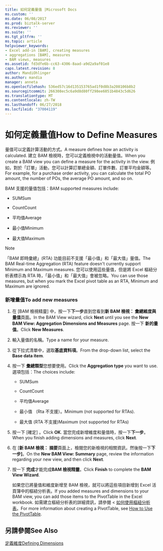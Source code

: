 ```yaml
---
title: 如何定義量值 |Microsoft Docs
ms.custom: ''
ms.date: 06/08/2017
ms.prod: biztalk-server
ms.reviewer: ''
ms.suite: ''
ms.tgt_pltfrm: ''
ms.topic: article
helpviewer_keywords:
- Excel add-in [BAM], creating measures
- aggregations [BAM], measures
- BAM views, measures
ms.assetid: fd3dfe6b-cc63-4306-8aad-a9d2a9af01e8
caps.latest.revision: 8
author: MandiOhlinger
ms.author: mandia
manager: anneta
ms.openlocfilehash: 536ed57c16d135153765ad1f0d8b3a208106b8b2
ms.sourcegitcommit: 266308ec5c6a9d8d80ff298ee6051b4843c5d626
ms.translationtype: MT
ms.contentlocale: zh-TW
ms.lasthandoff: 06/27/2018
ms.locfileid: "37004119"
---
```

# <a name="how-to-define-measures"></a><span data-ttu-id="93ab4-102">如何定義量值</span><span class="sxs-lookup"><span data-stu-id="93ab4-102">How to Define Measures</span></span>
<span data-ttu-id="93ab4-103">量值可以定義計算活動的方式。</span><span class="sxs-lookup"><span data-stu-id="93ab4-103">A measure defines how an activity is calculated.</span></span> <span data-ttu-id="93ab4-104">建立 BAM 檢視時，您可以定義檢視中的活動量值。</span><span class="sxs-lookup"><span data-stu-id="93ab4-104">When you create a BAM view you can define a measure for the activity in the view.</span></span> <span data-ttu-id="93ab4-105">例如，對於「訂單」活動，您可以計算訂單總金額、訂單件數、訂單平均金額等。</span><span class="sxs-lookup"><span data-stu-id="93ab4-105">For example, for a purchase order activity, you can calculate the total PO amount, the number of POs, the average PO amount, and so on.</span></span>  
  
 <span data-ttu-id="93ab4-106">BAM 支援的量值包括：</span><span class="sxs-lookup"><span data-stu-id="93ab4-106">BAM supported measures include:</span></span>  
  
-   <span data-ttu-id="93ab4-107">SUM</span><span class="sxs-lookup"><span data-stu-id="93ab4-107">Sum</span></span>  
  
-   <span data-ttu-id="93ab4-108">Count</span><span class="sxs-lookup"><span data-stu-id="93ab4-108">Count</span></span>  
  
-   <span data-ttu-id="93ab4-109">平均值</span><span class="sxs-lookup"><span data-stu-id="93ab4-109">Average</span></span>  
  
-   <span data-ttu-id="93ab4-110">最小值</span><span class="sxs-lookup"><span data-stu-id="93ab4-110">Minimum</span></span>  
  
-   <span data-ttu-id="93ab4-111">最大值</span><span class="sxs-lookup"><span data-stu-id="93ab4-111">Maximum</span></span>  
  
> [!NOTE]
>  <span data-ttu-id="93ab4-112">「BAM 即時彙總」(RTA) 功能目前不支援「最小值」和「最大值」量值。</span><span class="sxs-lookup"><span data-stu-id="93ab4-112">The BAM Real-time Aggregation (RTA) feature doesn't currently support Minimum and Maximum measures.</span></span> <span data-ttu-id="93ab4-113">您可以使用這些量值，但是將 Excel 樞紐分析表標示為 RTA 時，「最小值」和「最大值」會被忽略。</span><span class="sxs-lookup"><span data-stu-id="93ab4-113">You can use those measures, but when you mark the Excel pivot table as an RTA, Minimum and Maximum are ignored.</span></span>  
  
### <a name="to-add-new-measures"></a><span data-ttu-id="93ab4-114">新增量值</span><span class="sxs-lookup"><span data-stu-id="93ab4-114">To add new measures</span></span>  
  
1. <span data-ttu-id="93ab4-115">在 [BAM 檢視精靈] 中，按一下**下一步**直到您看到**新 BAM 檢視： 彙總維度與量值**頁面。</span><span class="sxs-lookup"><span data-stu-id="93ab4-115">In the BAM View wizard, click **Next** until you see the **New BAM View: Aggregation Dimensions and Measures** page.</span></span> <span data-ttu-id="93ab4-116">按一下 **新的量值**。</span><span class="sxs-lookup"><span data-stu-id="93ab4-116">Click **New Measures**.</span></span>  
  
2. <span data-ttu-id="93ab4-117">輸入量值的名稱。</span><span class="sxs-lookup"><span data-stu-id="93ab4-117">Type a name for your measure.</span></span>  
  
3. <span data-ttu-id="93ab4-118">從下拉式清單中，選取**基底資料項**。</span><span class="sxs-lookup"><span data-stu-id="93ab4-118">From the drop-down list, select the **Base data item**.</span></span>  
  
4. <span data-ttu-id="93ab4-119">按一下 **彙總類型**您想要使用。</span><span class="sxs-lookup"><span data-stu-id="93ab4-119">Click the **Aggregation type** you want to use.</span></span> <span data-ttu-id="93ab4-120">選項包括：</span><span class="sxs-lookup"><span data-stu-id="93ab4-120">The choices include:</span></span>  
  
   -   <span data-ttu-id="93ab4-121">SUM</span><span class="sxs-lookup"><span data-stu-id="93ab4-121">Sum</span></span>  
  
   -   <span data-ttu-id="93ab4-122">Count</span><span class="sxs-lookup"><span data-stu-id="93ab4-122">Count</span></span>  
  
   -   <span data-ttu-id="93ab4-123">平均值</span><span class="sxs-lookup"><span data-stu-id="93ab4-123">Average</span></span>  
  
   -   <span data-ttu-id="93ab4-124">最小值 （Rta 不支援）。</span><span class="sxs-lookup"><span data-stu-id="93ab4-124">Minimum (not supported for RTAs).</span></span>  
  
   -   <span data-ttu-id="93ab4-125">最大值 (RTA 不支援)</span><span class="sxs-lookup"><span data-stu-id="93ab4-125">Maximum (not supported for RTAs)</span></span>  
  
5. <span data-ttu-id="93ab4-126">按一下 [確定] 。</span><span class="sxs-lookup"><span data-stu-id="93ab4-126">Click **OK**.</span></span> <span data-ttu-id="93ab4-127">當您完成新增維度和量值時，按一下**下一步**。</span><span class="sxs-lookup"><span data-stu-id="93ab4-127">When you finish adding dimensions and measures, click **Next**.</span></span>  
  
6. <span data-ttu-id="93ab4-128">在 [**新 BAM 檢視： 摘要**頁面上，檢閱您的新檢視的相關資訊，然後按一下**下一步]**。</span><span class="sxs-lookup"><span data-stu-id="93ab4-128">On the **New BAM View: Summary** page, review the information regarding your new view, and then click **Next**.</span></span>  
  
7. <span data-ttu-id="93ab4-129">按一下 **完成**才能完成**BAM 檢視精靈**。</span><span class="sxs-lookup"><span data-stu-id="93ab4-129">Click **Finish** to complete the **BAM View Wizard**.</span></span>  
  
   <span data-ttu-id="93ab4-130">如果您已將量值和維度新增至 BAM 檢視，就可以將這些項目新增到 Excel 活頁簿中的樞紐分析表。</span><span class="sxs-lookup"><span data-stu-id="93ab4-130">If you added measures and dimensions to your BAM view, you can add those items to the PivotTable in the Excel workbook.</span></span> <span data-ttu-id="93ab4-131">如需建立樞紐分析表的詳細資訊，請參閱 <<c0> [ 如何使用樞紐分析表](../core/how-to-use-the-pivottable.md)。</span><span class="sxs-lookup"><span data-stu-id="93ab4-131">For more information about creating a PivotTable, see [How to Use the PivotTable](../core/how-to-use-the-pivottable.md).</span></span>  
  
## <a name="see-also"></a><span data-ttu-id="93ab4-132">另請參閱</span><span class="sxs-lookup"><span data-stu-id="93ab4-132">See Also</span></span>  
 [<span data-ttu-id="93ab4-133">定義維度</span><span class="sxs-lookup"><span data-stu-id="93ab4-133">Defining Dimensions</span></span>](../core/defining-dimensions.md)